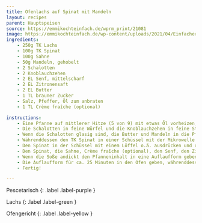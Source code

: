 ```yaml
---
title: Ofenlachs auf Spinat mit Mandeln
layout: recipes
parent: Hauptspeisen
source: https://emmikochteinfach.de/wprm_print/21081
image: https://emmikochteinfach.de/wp-content/uploads/2021/04/Einfacher-Ofen-Lachs-auf-Spinat-11.webp
ingredients:
    - 250g TK Lachs
    - 100g TK Spinat
    - 100g Sahne
    - 50g Mandeln, gehobelt
    - 2 Schalotten
    - 2 Knoblauchzehen
    - 2 EL Senf, mittelscharf
    - 2 EL Zitronensaft
    - 2 EL Butter
    - 1 TL brauner Zucker
    - Salz, Pfeffer, Öl zum anbraten
    - 1 TL Crème fraîche (optional)

instructions:
    - Eine Pfanne auf mittlerer Hitze (5 von 9) mit etwas Öl vorheizen, den Backofen auf 160°C Umluft vorheizen
    - Die Schalotten in feine Würfel und die Knoblauchzehen in feine Streifen schneiden und in die Pfanne geben
    - Wenn die Schalotten glasig sind, die Butter und Mandeln in die Pfanne geben
    - Währenddessen den TK Spinat in einer Schüssel mit der Mikrowelle auf-/antauen (60-80 Sekunden bei 1000W)
    - Den Spinat in der Schüssel mit einem Löffel o.ä. ausdrücken und das überschüssige Wasser wegkippen
    - Den Spinat, die Sahne, Crème fraîche (optional), den Senf, den Zitronensaft und den braunen Zucker in die Pfanne geben und vermischen. Mit Salz und Pfeffer würzen
    - Wenn die Soße andickt den Pfanneninhalt in eine Auflaufform geben und den TK Lachs darauf legen. Die Oberseite vom Lachs mit etwas Öl bestreichen und salzen
    - Die Auflaufform für ca. 25 Minuten in den Ofen geben, währenddessen eine Beilage zubereiten (Kartoffelpüree, Kroketten, Reis, ..)
    - Fertig!

---
```

Pescetarisch
{: .label .label-purple }

Lachs
{: .label .label-green }

Ofengericht
{: .label .label-yellow }
